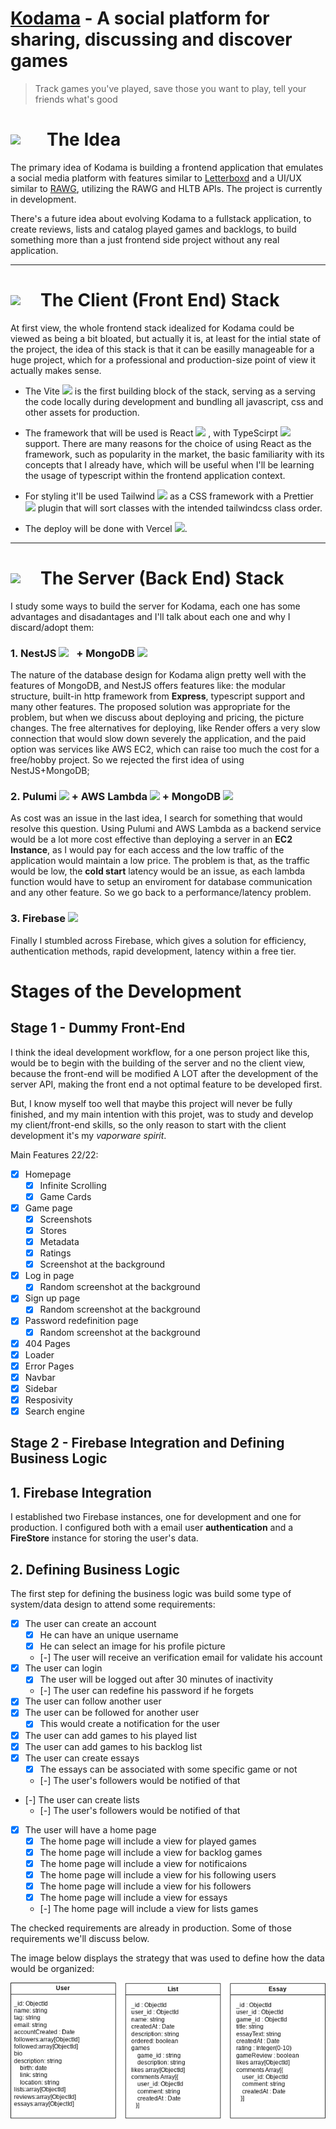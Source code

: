 # [Kodama](https://kodama.vercel.app) - A social platform for sharing, discussing and discover games

> Track games you've played, save those you want to play, tell your friends what's good

<h1 style="display:flex; align-items: center;"> <img src="https://slackmojis.com/emojis/5812-david_lynch/download" style="width:50px; margin-right:8px"/> The Idea</h1>

The primary idea of Kodama is building a frontend application that emulates a social media platform with features similar to [Letterboxd](https:letterboxd.com) and a UI/UX similar to [RAWG](https:rawg.io), utilizing the RAWG and HLTB APIs. The project is currently in development.

There's a future idea about evolving Kodama to a fullstack application, to create reviews, lists and catalog played games and backlogs, to build something more than a just frontend side project without any real application.

---

<h1 style="display:flex; align-items: center;"> <img src="https://cdn-icons-png.flaticon.com/512/3171/3171906.png" style="width:40px; margin-right:8px"/> The Client (Front End) Stack</h1>

At first view, the whole frontend stack idealized for Kodama could be viewed as being a bit bloated, but actually it is, at least for the intial state of the project, the idea of this stack is that it can be easilly manageable for a huge project, which for a professional and production-size point of view it actually makes sense.

- The Vite <img src="https://vitejs.dev/logo-with-shadow.png" style="width:18px"/> is the first building block of the stack, serving as a serving the code locally during development and bundling all javascript, css and other assets for production.

- The framework that will be used is React <img src="https://upload.wikimedia.org/wikipedia/commons/thumb/a/a7/React-icon.svg/2300px-React-icon.svg.png" style="width:18px"/> , with TypeScirpt <img src="https://upload.wikimedia.org/wikipedia/commons/thumb/4/4c/Typescript_logo_2020.svg/1200px-Typescript_logo_2020.svg.png" style="width:18px"/> support. There are many reasons for the choice of using React as the framework, such as popularity in the market, the basic familiarity with its concepts that I already have, which will be useful when I'll be learning the usage of typescript within the frontend application context.

- For styling it'll be used Tailwind <img src="https://upload.wikimedia.org/wikipedia/commons/thumb/d/d5/Tailwind_CSS_Logo.svg/1200px-Tailwind_CSS_Logo.svg.png" style="width:18px"/> as a CSS framework with a Prettier <img src="https://cdn.worldvectorlogo.com/logos/prettier-1.svg" style="width:18px"/> plugin that will sort classes with the intended tailwindcss class order.

<!-- - The testing will be handled by Vitest <img src="https://seeklogo.com/images/V/vitest-logo-9ADDA575A5-seeklogo.com.png" style="width:18px"/> for unit and integration tests, and Cypress <img src="https://pics.freeicons.io/uploads/icons/png/3556671901536211770-512.png" style="width:18px"/> for e2e tests; -->

- The deploy will be done with Vercel <img src="https://i.pinimg.com/originals/c4/35/6c/c4356cd5454d06585e0a46066b555172.png" style="width:18px"/>.

---

<h1 style="display:flex; align-items: center;"> <img src="https://cdn-icons-png.flaticon.com/512/3171/3171906.png" style="width:40px; margin-right:8px"/> The Server (Back End) Stack</h1>

I study some ways to build the server for Kodama, each one has some advantages and disadantages and I'll talk about each one and why I discard/adopt them:

### 1. NestJS <img src="https://seeklogo.com/images/N/nestjs-logo-09342F76C0-seeklogo.com.png" style="width:18px; margin-right:8px"/> + MongoDB <img src="https://seeklogo.com/images/M/mongodb-logo-655F7D542D-seeklogo.com.png" style="height:18px"/>

The nature of the database design for Kodama align pretty well with the features of MongoDB, and NestJS offers features like: the modular structure, built-in http framework from **Express**, typescript support and many other features. The proposed solution was appropriate for the problem, but when we discuss about deploying and pricing, the picture changes. The free alternatives for deploying, like Render offers a very slow connection that would slow down severely the application, and the paid option was services like AWS EC2, which can raise too much the cost for a free/hobby project. So we rejected the first idea of using NestJS+MongoDB;

### 2. Pulumi <img src="https://www.pulumi.com/logos/brand/avatar-on-black.png" style="width:20px"/> + AWS Lambda <img src="https://upload.wikimedia.org/wikipedia/commons/thumb/5/5c/Amazon_Lambda_architecture_logo.svg/2048px-Amazon_Lambda_architecture_logo.svg.png" style="height:18px"/> + MongoDB <img src="https://seeklogo.com/images/M/mongodb-logo-655F7D542D-seeklogo.com.png" style="height:18px"/>

As cost was an issue in the last idea, I search for something that would resolve this question. Using Pulumi and AWS Lambda as a backend service would be a lot more cost effective than deploying a server in an **EC2 Instance**, as I would pay for each access and the low traffic of the application would maintain a low price. The problem is that, as the traffic would be low, the **cold start** latency would be an issue, as each lambda function would have to setup an enviroment for database communication and any other feature. So we go back to a performance/latency problem.

### 3. Firebase <img src="https://assets.stickpng.com/images/5847f40ecef1014c0b5e488a.png" style="height:20px"/>

Finally I stumbled across Firebase, which gives a solution for efficiency, authentication methods, rapid development, latency within a free tier.

# Stages of the Development

## Stage 1 - Dummy Front-End

I think the ideal development workflow, for a one person project like this, would be to begin with the building of the server and no the client view, because the front-end will be modified A LOT after the development of the server API, making the front end a not optimal feature to be developed first.

But, I know myself too well that maybe this project will never be fully finished, and my main intention with this projet, was to study and develop my client/front-end skills, so the only reason to start with the client development it's my _vaporware spirit_.

Main Features 22/22:

- [x] Homepage
  - [x] Infinite Scrolling
  - [x] Game Cards
- [x] Game page
  - [x] Screenshots
  - [x] Stores
  - [x] Metadata
  - [x] Ratings
  - [x] Screenshot at the background
- [x] Log in page
  - [x] Random screenshot at the background
- [x] Sign up page
  - [x] Random screenshot at the background
- [x] Password redefinition page
  - [x] Random screenshot at the background
- [x] 404 Pages
- [x] Loader
- [x] Error Pages
- [x] Navbar
- [x] Sidebar
- [x] Resposivity
- [x] Search engine

## Stage 2 - Firebase Integration and Defining Business Logic

## 1. Firebase Integration

I established two Firebase instances, one for development and one for production. I configured both with a email user **authentication** and a **FireStore** instance for storing the user's data.

## 2. Defining Business Logic

The first step for defining the business logic was build some type of system/data design to attend some requirements:

- [x] The user can create an account
  - [x] He can have an unique username
  - [x] He can select an image for his profile picture
  - [-] The user will receive an verification email for validate his account
- [x] The user can login
  - [x] The user will be logged out after 30 minutes of inactivity
  - [-] The user can redefine his password if he forgets
- [x] The user can follow another user
- [x] The user can be followed for another user
  - [x] This would create a notification for the user
- [x] The user can add games to his played list
- [x] The user can add games to his backlog list
- [x] The user can create essays
  - [x] The essays can be associated with some specific game or not
  - [-] The user's followers would be notified of that
- [-] The user can create lists
  - [-] The user's followers would be notified of that
- [x] The user will have a home page
  - [x] The home page will include a view for played games
  - [x] The home page will include a view for backlog games
  - [x] The home page will include a view for notificaions
  - [x] The home page will include a view for his following users
  - [x] The home page will include a view for his followers
  - [x] The home page will include a view for essays
  - [-] The home page will include a view for lists games

The checked requirements are already in production. Some of those requirements we'll discuss below.

The image below displays the strategy that was used to define how the data would be organized:

![diagrams for Kodama objects](/readme_imgs/KodamaData.png "Text to show on mouseover")
